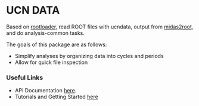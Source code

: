 # UCN DATA

Based on [rootloader], read ROOT files with ucndata, output from [midas2root], and do analysis-common tasks.

The goals of this package are as follows:

* Simplify analyses by organizing data into cycles and periods
* Allow for quick file inspection

### Useful Links

* API Documentation [here](docs/README.md).
* Tutorials and Getting Started [here]((tutorials/index.md))

[rootloader]: https://github.com/ucn-triumf/rootloader
[midas2root]: https://github.com/ucn-triumf/ucn_detector_analyzer/tree/2024